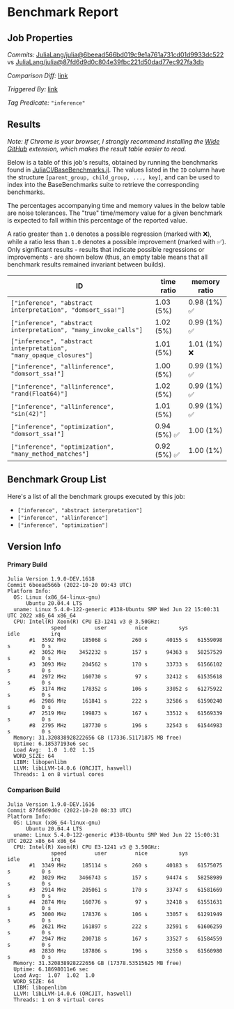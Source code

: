 # Benchmark Report

## Job Properties

*Commits:* [JuliaLang/julia@6beead566bd019c9e1a761a731cd01d9933dc522](https://github.com/JuliaLang/julia/commit/6beead566bd019c9e1a761a731cd01d9933dc522) vs [JuliaLang/julia@87fd6d9d0c804e39fbc221d50dad77ec927fa3db](https://github.com/JuliaLang/julia/commit/87fd6d9d0c804e39fbc221d50dad77ec927fa3db)

*Comparison Diff:* [link](https://github.com/JuliaLang/julia/compare/87fd6d9d0c804e39fbc221d50dad77ec927fa3db..6beead566bd019c9e1a761a731cd01d9933dc522)

*Triggered By:* [link](https://github.com/JuliaLang/julia/pull/47244)

*Tag Predicate:* `"inference"`

## Results

*Note: If Chrome is your browser, I strongly recommend installing the [Wide GitHub](https://chrome.google.com/webstore/detail/wide-github/kaalofacklcidaampbokdplbklpeldpj?hl=en)
extension, which makes the result table easier to read.*

Below is a table of this job's results, obtained by running the benchmarks found in
[JuliaCI/BaseBenchmarks.jl](https://github.com/JuliaCI/BaseBenchmarks.jl). The values
listed in the `ID` column have the structure `[parent_group, child_group, ..., key]`,
and can be used to index into the BaseBenchmarks suite to retrieve the corresponding
benchmarks.

The percentages accompanying time and memory values in the below table are noise tolerances. The "true"
time/memory value for a given benchmark is expected to fall within this percentage of the reported value.

A ratio greater than `1.0` denotes a possible regression (marked with :x:), while a ratio less
than `1.0` denotes a possible improvement (marked with :white_check_mark:). Only significant results - results
that indicate possible regressions or improvements - are shown below (thus, an empty table means that all
benchmark results remained invariant between builds).

| ID | time ratio | memory ratio |
|----|------------|--------------|
| `["inference", "abstract interpretation", "domsort_ssa!"]` | 1.03 (5%)  | 0.98 (1%) :white_check_mark: |
| `["inference", "abstract interpretation", "many_invoke_calls"]` | 1.02 (5%)  | 0.99 (1%) :white_check_mark: |
| `["inference", "abstract interpretation", "many_opaque_closures"]` | 1.01 (5%)  | 1.01 (1%) :x: |
| `["inference", "allinference", "domsort_ssa!"]` | 1.00 (5%)  | 0.99 (1%) :white_check_mark: |
| `["inference", "allinference", "rand(Float64)"]` | 1.02 (5%)  | 0.99 (1%) :white_check_mark: |
| `["inference", "allinference", "sin(42)"]` | 1.01 (5%)  | 0.99 (1%) :white_check_mark: |
| `["inference", "optimization", "domsort_ssa!"]` | 0.94 (5%) :white_check_mark: | 1.00 (1%)  |
| `["inference", "optimization", "many_method_matches"]` | 0.92 (5%) :white_check_mark: | 1.00 (1%)  |

## Benchmark Group List

Here's a list of all the benchmark groups executed by this job:

- `["inference", "abstract interpretation"]`
- `["inference", "allinference"]`
- `["inference", "optimization"]`

## Version Info

#### Primary Build

```
Julia Version 1.9.0-DEV.1618
Commit 6beead566b (2022-10-20 09:43 UTC)
Platform Info:
  OS: Linux (x86_64-linux-gnu)
      Ubuntu 20.04.4 LTS
  uname: Linux 5.4.0-122-generic #138-Ubuntu SMP Wed Jun 22 15:00:31 UTC 2022 x86_64 x86_64
  CPU: Intel(R) Xeon(R) CPU E3-1241 v3 @ 3.50GHz: 
              speed         user         nice          sys         idle          irq
       #1  3592 MHz     185068 s        260 s      40155 s   61559098 s          0 s
       #2  3052 MHz    3452232 s        157 s      94363 s   58257529 s          0 s
       #3  3093 MHz     204562 s        170 s      33733 s   61566102 s          0 s
       #4  2972 MHz     160730 s         97 s      32412 s   61535618 s          0 s
       #5  3174 MHz     178352 s        106 s      33052 s   61275922 s          0 s
       #6  2986 MHz     161841 s        222 s      32586 s   61590240 s          0 s
       #7  2519 MHz     199873 s        167 s      33512 s   61569339 s          0 s
       #8  2795 MHz     187730 s        196 s      32543 s   61544983 s          0 s
  Memory: 31.320838928222656 GB (17336.51171875 MB free)
  Uptime: 6.18537193e6 sec
  Load Avg:  1.0  1.02  1.15
  WORD_SIZE: 64
  LIBM: libopenlibm
  LLVM: libLLVM-14.0.6 (ORCJIT, haswell)
  Threads: 1 on 8 virtual cores

```

#### Comparison Build

```
Julia Version 1.9.0-DEV.1616
Commit 87fd6d9d0c (2022-10-20 08:33 UTC)
Platform Info:
  OS: Linux (x86_64-linux-gnu)
      Ubuntu 20.04.4 LTS
  uname: Linux 5.4.0-122-generic #138-Ubuntu SMP Wed Jun 22 15:00:31 UTC 2022 x86_64 x86_64
  CPU: Intel(R) Xeon(R) CPU E3-1241 v3 @ 3.50GHz: 
              speed         user         nice          sys         idle          irq
       #1  3349 MHz     185114 s        260 s      40183 s   61575075 s          0 s
       #2  3029 MHz    3466743 s        157 s      94474 s   58258989 s          0 s
       #3  2914 MHz     205061 s        170 s      33747 s   61581669 s          0 s
       #4  2874 MHz     160776 s         97 s      32418 s   61551631 s          0 s
       #5  3000 MHz     178376 s        106 s      33057 s   61291949 s          0 s
       #6  2621 MHz     161897 s        222 s      32591 s   61606259 s          0 s
       #7  2947 MHz     200718 s        167 s      33527 s   61584559 s          0 s
       #8  2830 MHz     187806 s        196 s      32550 s   61560980 s          0 s
  Memory: 31.320838928222656 GB (17378.53515625 MB free)
  Uptime: 6.18698011e6 sec
  Load Avg:  1.07  1.02  1.0
  WORD_SIZE: 64
  LIBM: libopenlibm
  LLVM: libLLVM-14.0.6 (ORCJIT, haswell)
  Threads: 1 on 8 virtual cores

```
